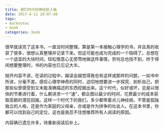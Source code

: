 ```yaml
---
title: 我们时代的神经症人格
date: 2017-4-11 20:07:48
tags: 
- marknotes
- book
categories: book
---
```


很早就读完了这本书，一直没时间整理。算是第一本接触心理学的书，并且真的收获了很多，很想认真整理并记录下来。但这可能也成为完成的一个阻碍了。总想在一个适宜的大块时间，轻松惬意心无旁骛地做这件事情，奈何总也找不到，终于得闲想要整理时，书的内容也已忘记大半。

抛开内容不讲，在读的过程中，越读会越觉得我也有这样或那样的问题，一如书中所讲，分毫不差。感叹心理学神奇的同时，迫切地想要进一步探究、剖析自己，把那些似曾感受到又未能准确描述的东西挖掘出来。这个时代，似好或坏，总是以很快的节奏进行着，什么都讲求一个“速”，都企图以最少的时间，花费最少的成本获取高额的潜在回报。这样一个时代下的我们，多少都带着点儿神经病，不管是孤独独立的人格，还是作为家庭的父母亲，亦或是作为拼争的社会人。在这本书里，你都可以找到自己的定位，这也是我忍不住想推荐所有人阅读的原因。

内容确已遗忘许多，待重新阅读后补上。
